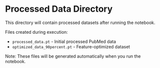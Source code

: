 # Processed Data Directory

This directory will contain processed datasets after running the notebook.

Files created during execution:
- `processed_data.pt` - Initial processed PubMed data
- `optimized_data_90percent.pt` - Feature-optimized dataset

Note: These files will be generated automatically when you run the notebook.
